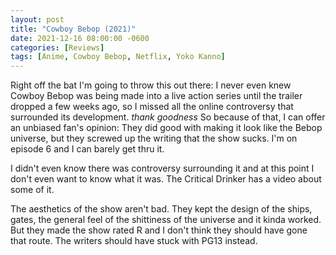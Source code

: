```yaml
---
layout: post
title: "Cowboy Bebop (2021)"
date: 2021-12-16 08:00:00 -0600
categories: [Reviews]
tags: [Anime, Cowboy Bebop, Netflix, Yoko Kanno]
---
```




Right off the bat I'm going to throw this out there: I never even knew Cowboy Bebop was being made into a live action series until the trailer dropped a few weeks ago, so I missed all the online controversy that surrounded its development. *thank goodness* So because of that, I can offer an unbiased fan's opinion: They did good with making it look like the Bebop universe, but they screwed up the writing that the show sucks. I'm on episode 6 and I can barely get thru it.

I didn't even know there was controversy surrounding it and at this point I don't even want to know what it was. The Critical Drinker has a video about some of it.

The aesthetics of the show aren't bad. They kept the design of the ships, gates, the general feel of the shittiness of the universe and it kinda worked. But they made the show rated R and I don't think they should have gone that route. The writers should have stuck with PG13 instead.
